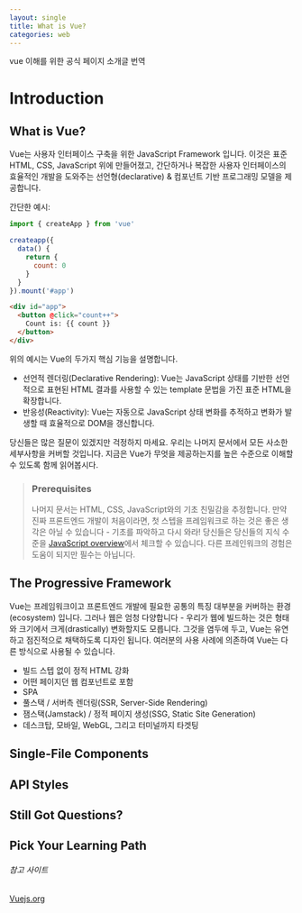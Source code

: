 ```yaml
---
layout: single
title: What is Vue?
categories: web
---
```


vue 이해를 위한 공식 페이지 소개글 번역

# Introduction

## What is Vue?

Vue는 사용자 인터페이스 구축을 위한 JavaScript Framework 입니다. 이것은 표준 HTML, CSS, JavaScript 위에 만들어졌고, 간단하거나 복잡한 사용자 인터페이스의 효율적인 개발을 도와주는 선언형(declarative) & 컴포넌트 기반 프로그래밍 모델을 제공합니다.

간단한 예시:
```javascript
import { createApp } from 'vue'

createapp({
  data() {
    return {
      count: 0
    }
  }
}).mount('#app')
```

```html
<div id="app">
  <button @click="count++">
    Count is: {{ count }}
  </button>
</div>
```

위의 예시는 Vue의 두가지 핵심 기능을 설명합니다.
- 선언적 렌더링(Declarative Rendering): Vue는 JavaScript 상태를 기반한 선언적으로 표현된 HTML 결과를 사용할 수 있는 template 문법을 가진 표준 HTML을 확장합니다.
- 반응성(Reactivity): Vue는 자동으로 JavaScript 상태 변화를 추적하고 변화가 발생할 때 효율적으로 DOM을 갱신합니다.

당신들은 많은 질문이 있겠지만 걱정하지 마세요. 우리는 나머지 문서에서 모든 사소한 세부사항을 커버할 것입니다. 지금은  Vue가 무엇을 제공하는지를 높은 수준으로 이해할 수 있도록 함께 읽어봅시다.

> ### Prerequisites
> 나머지 문서는 HTML, CSS, JavaScript와의 기초 친밀감을 추정합니다. 만약 진짜 프론트엔드 개발이 처음이라면, 첫 스텝을 프레임워크로 하는 것은 좋은 생각은 아닐 수 있습니다 - 기초를 파악하고 다시 와라! 당신들은 당신들의 지식 수준을 [JavaScript overview](https://developer.mozilla.org/en-US/docs/Web/JavaScript/Language_Overview)에서 체크할 수 있습니다. 다른 프레인워크의 경험은 도움이 되지만 필수는 아닙니다.

## The Progressive Framework

Vue는 프레임워크이고 프론트엔드 개발에 필요한 공통의 특징 대부분을 커버하는 환경(ecosystem) 입니다. 그러나 웹은 엄청 다양합니다 - 우리가 웹에 빌드하는 것은 형태와 크기에서 크게(drastically) 변화할지도 모릅니다. 그것을 염두에 두고, Vue는 유연하고 점진적으로 채택하도록 디자인 됩니다. 여러분의 사용 사례에 의존하여 Vue는 다른 방식으로 사용될 수 있습니다.
- 빌드 스텝 없이 정적 HTML 강화
- 어떤 페이지던 웹 컴포넌트로 포함
- SPA
- 풀스택 / 서버측 렌더링(SSR, Server-Side Rendering)
- 잼스택(Jamstack) / 정적 페이지 생성(SSG, Static Site Generation)
- 데스크탑, 모바일, WebGL, 그리고 터미널까지 타겟팅

## Single-File Components

## API Styles

## Still Got Questions?

## Pick Your Learning Path

###### 참고 사이트
[Vuejs.org](https://vuejs.org/guide/introduction.html)